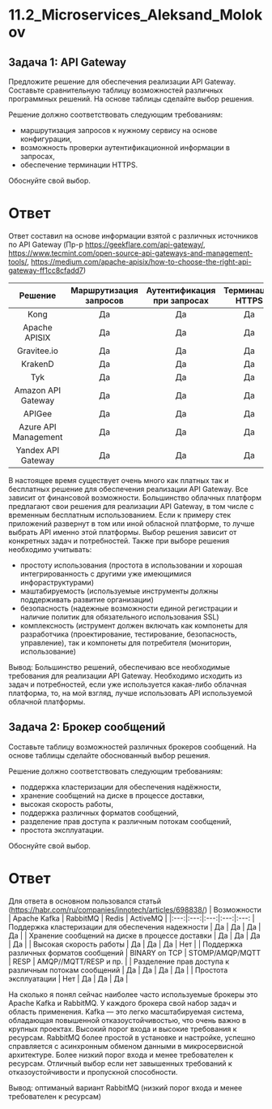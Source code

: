 # 11.2_Microservices_Aleksand_Molokov

## Задача 1: API Gateway 

Предложите решение для обеспечения реализации API Gateway. Составьте сравнительную таблицу возможностей различных программных решений. На основе таблицы сделайте выбор решения.

Решение должно соответствовать следующим требованиям:
- маршрутизация запросов к нужному сервису на основе конфигурации,
- возможность проверки аутентификационной информации в запросах,
- обеспечение терминации HTTPS.

Обоснуйте свой выбор.

# Ответ
Ответ составил на основе информации взятой с различных источников по API Gateway (Пр-р https://geekflare.com/api-gateway/, https://www.tecmint.com/open-source-api-gateways-and-management-tools/, https://medium.com/apache-apisix/how-to-choose-the-right-api-gateway-ff1cc8cfadd7)

| Решение | Маршрутизация запросов | Аутентификация при запросах | Терминация HTTPS | Распространение |
|:---:|:---:|:---:|:---:|:---:|
| Kong | Да | Да | Да | Опенсоурс |
| Apache APISIX | Да | Да | Да | Опенсоурс |
| Gravitee.io | Да | Да | Да | Опенсоурс |
| KrakenD | Да | Да | Да | Опенсоурс  |
| Tyk | Да | Да | Да | Опенсоурс |
| Amazon API Gateway | Да | Да | Да | Платная |
| APIGee | Да | Да | Да | Платная |
| Azure API Management | Да | Да | Да | Платная  |
| Yandex API Gateway | Да | Да | Да | Платная  |

В настоящее время существует очень много как платных так и бесплатных  решение для обеспечения реализации API Gateway. Все зависит от финансовой возможности. Большинство облачных платформ предлагают свои решения для реализации API Gateway, в том числе с временным бесплатным использованием.
Если к примеру стек приложений развернут в том или иной обласной платформе, то лучше выбрать API именно этой платформы.
Выбор решения зависит от конкретных задач и потребностей. 
Также при выборе решения необходимо учитывать:
- простоту использования (простота в использовании и хорошая интегрированность с другими уже имеющимися инфораструктурами)
- маштабируемость (используемые инструменты должны поддерживать развитие организации)
- безопасность (надежные возможности единой регистрации и наличие политик для обязательного использования SSL)
- комплексность (иструмент должен включать как компонеты для разработчика (проектирование, тестирование, безопасность, управление), так и компонеты для потребителя (мониторин, использование)

Вывод: Большинство решений, обеспечиваю все необходимые требования для реализации API Gateway. Необходимо исходить из задач и потребностей, если уже используется какая-либо облачная платформа, то, на мой взгляд, лучше использовать API используемой облачной платформы.


## Задача 2: Брокер сообщений

Составьте таблицу возможностей различных брокеров сообщений. На основе таблицы сделайте обоснованный выбор решения.

Решение должно соответствовать следующим требованиям:
- поддержка кластеризации для обеспечения надёжности,
- хранение сообщений на диске в процессе доставки,
- высокая скорость работы,
- поддержка различных форматов сообщений,
- разделение прав доступа к различным потокам сообщений,
- простота эксплуатации.

Обоснуйте свой выбор.

# Ответ

Для ответа в основном пользовался статьй (https://habr.com/ru/companies/innotech/articles/698838/)
| Возможности | Apache Kafka | RabbitMQ | Redis | ActiveMQ |
|:---:|:---:|:---:|:---:|:---:
| Поддержка кластеризации для обеспечения надежности | Да | Да | Да | Да |
| Хранение сообщений на диске в процессе доставки | Да | Да | Да | Да |
| Высокая скорость работы | Да | Да | Да | Нет |
| Поддержка различных форматов сообщений | BINARY on TCP | STOMP/AMQP/MQTT |  RESP | AMQP//MQTT/RESP и пр. |
| Разделение прав доступа к различным потокам сообщений | Да | Да | Да | Да |
| Простота эксплуатации | Нет | Да | Да | Да |

На сколько я понял сейчас наиболее часто используемые брокеры это Apache Kafka и RabbitMQ.
У каждого брокера свой набор задач и область применения.
Kafka — это легко масштабируемая система, обладающая повышенной отказоустойчивостью, что очень важно в крупных проектах. Высокий порог входа и высокие требования к ресурсам. 
RabbitMQ более простой в установке и настройке, успешно справляется с асинхронным обменом данными в микросервисной архитектуре. Более низкий порог входа и менее требователен к ресурсам. Отличный выбор если нет завышенных требований к отказоустойчивости и пропускной способности.

Вывод: оптиманый вариант RabbitMQ (низкий порог входа и менее требователен к ресурсам)

